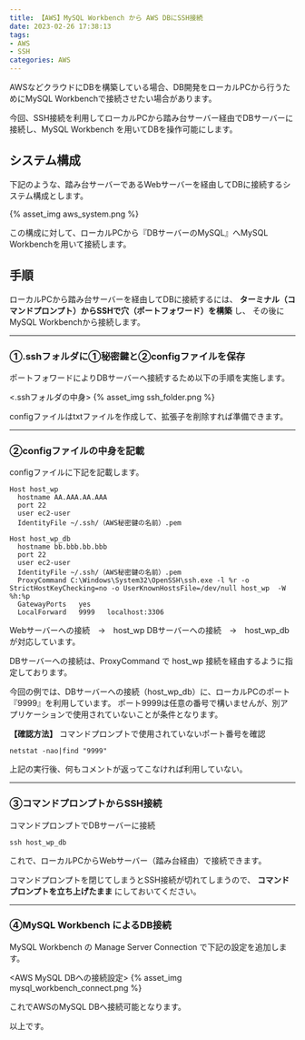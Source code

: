 ```yaml
---
title: 【AWS】MySQL Workbench から AWS DBにSSH接続
date: 2023-02-26 17:38:13
tags:
- AWS
- SSH
categories: AWS
---
```


AWSなどクラウドにDBを構築している場合、DB開発をローカルPCから行うためにMySQL Workbenchで接続させたい場合があります。

今回、SSH接続を利用してローカルPCから踏み台サーバー経由でDBサーバーに接続し、MySQL Workbench を用いてDBを操作可能にします。

## システム構成
下記のような、踏み台サーバーであるWebサーバーを経由してDBに接続するシステム構成とします。

{% asset_img aws_system.png %}

この構成に対して、ローカルPCから『DBサーバーのMySQL』へMySQL Workbenchを用いて接続します。

## 手順
ローカルPCから踏み台サーバーを経由してDBに接続するには、
**ターミナル（コマンドプロンプト）からSSHで穴（ポートフォワード）を構築** し、
その後にMySQL Workbenchから接続します。

___
### ①.sshフォルダに①秘密鍵と②configファイルを保存
ポートフォワードによりDBサーバーへ接続するため以下の手順を実施します。

<.sshフォルダの中身>
{% asset_img ssh_folder.png %}

configファイルはtxtファイルを作成して、拡張子を削除すれば準備できます。

___
### ②configファイルの中身を記載
configファイルに下記を記載します。

```
Host host_wp
  hostname AA.AAA.AA.AAA
  port 22
  user ec2-user
  IdentityFile ~/.ssh/（AWS秘密鍵の名前）.pem

Host host_wp_db
  hostname bb.bbb.bb.bbb
  port 22
  user ec2-user
  IdentityFile ~/.ssh/（AWS秘密鍵の名前）.pem
  ProxyCommand C:\Windows\System32\OpenSSH\ssh.exe -l %r -o StrictHostKeyChecking=no -o UserKnownHostsFile=/dev/null host_wp  -W %h:%p
  GatewayPorts   yes
  LocalForward   9999   localhost:3306
```

Webサーバーへの接続　→　host_wp
DBサーバーへの接続　→　host_wp_db　が対応しています。


DBサーバーへの接続は、ProxyCommand で host_wp 接続を経由するように指定しております。

今回の例では、DBサーバーへの接続（host_wp_db）に、ローカルPCのポート『9999』を利用しています。
ポート9999は任意の番号で構いませんが、別アプリケーションで使用されていないことが条件となります。

**【確認方法】**
コマンドプロンプトで使用されていないポート番号を確認

`netstat -nao|find "9999"`

上記の実行後、何もコメントが返ってこなければ利用していない。

___
### ③コマンドプロンプトからSSH接続
コマンドプロンプトでDBサーバーに接続

`ssh host_wp_db`

これで、ローカルPCからWebサーバー（踏み台経由）で接続できます。

コマンドプロンプトを閉じてしまうとSSH接続が切れてしまうので、
**コマンドプロンプトを立ち上げたまま** にしておいてください。

___
### ④MySQL Workbench によるDB接続
MySQL Workbench の Manage Server Connection で下記の設定を追加します。

<AWS MySQL DBへの接続設定>
{% asset_img mysql_workbench_connect.png %}

これでAWSのMySQL DBへ接続可能となります。

以上です。
